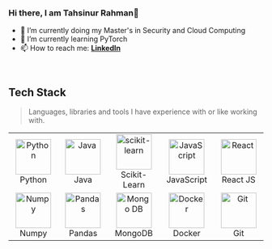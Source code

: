 ### Hi there, I am Tahsinur Rahman👋

- 🔭 I’m currently doing my Master's in Security and Cloud Computing
- 🌱 I’m currently learning PyTorch
- 📫 How to reach me: **[LinkedIn]**

<br>

<h2 align="left">Tech Stack</h2>

> Languages, libraries and tools I have experience with or like working with.

<table align="center">
  <tr>
    <td align="center" width="140">
      <a href="#">
        <img src="https://upload.wikimedia.org/wikipedia/commons/thumb/c/c3/Python-logo-notext.svg/1200px-Python-logo-notext.svg.png" width="70" height="70" alt="Python" />
      </a>
      <br>Python
    </td>
    <td align="center" width="140">
      <a href="#">
        <img src="https://upload.wikimedia.org/wikipedia/en/3/30/Java_programming_language_logo.svg" width="70" height="70" alt="Java" />
      </a>
      <br>Java
    </td>
    <td align="center" width="140">
      <a href="#">
        <img src="https://upload.wikimedia.org/wikipedia/commons/0/05/Scikit_learn_logo_small.svg" width="70" height="70" alt="scikit-learn" />
      </a>
      <br>Scikit-Learn
    </td>
    <td align="center" width="140">
      <a href="#">
        <img src="https://upload.wikimedia.org/wikipedia/commons/thumb/6/6a/JavaScript-logo.png/900px-JavaScript-logo.png" width="70" height="70" alt="JavaScript" />
      </a>
      <br>JavaScript
    </td>
    <td align="center" width="140">
      <a href="#">
        <img src="https://brandlogos.net/wp-content/uploads/2020/09/react-logo.png" width="70" height="70" alt="React" />
      </a>
      <br>React JS
    </td>
 </tr>          
 <tr>                                                                                                                  
    <td align="center" width="140">
      <a href="#">
        <img src="https://upload.wikimedia.org/wikipedia/commons/3/31/NumPy_logo_2020.svg" width="70" height="70" alt="Numpy" />
      </a>
      <br>Numpy
    </td>
    <td align="center" width="140">
      <a href="#">
        <img src="https://upload.wikimedia.org/wikipedia/commons/e/ed/Pandas_logo.svg" width="70" height="70" alt="Pandas" />
      </a>
      <br>Pandas
    </td>
     <td align="center" width="140"> 
      <a href="#" >
        <img src="https://i.ibb.co/QXHcMvM/58481021cef1014c0b5e494b.png" width="70" height="70" alt="Mongo DB" />
      </a>
      <br>MongoDB
    </td>
    <td align="center" width="140"> 
      <a href="#" >
        <img src="https://upload.wikimedia.org/wikipedia/commons/4/4e/Docker_%28container_engine%29_logo.svg" width="70" height="70" alt="Docker" />
      </a>
      <br>Docker
    </td>    
    <td align="center" width="140"> 
      <a href="#" >
        <img src="https://upload.wikimedia.org/wikipedia/commons/e/e0/Git-logo.svg" width="70" height="70" alt="Git" />
      </a>
      <br>Git
    </td>  
  </tr>
</table>


[linkedin]: https://www.linkedin.com/in/tahsin5 "LinkedIn"
